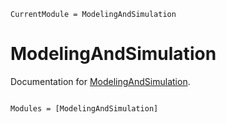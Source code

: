 ```@meta
CurrentModule = ModelingAndSimulation
```

# ModelingAndSimulation

Documentation for [ModelingAndSimulation](https://github.com/ghanem/ModelingAndSimulation.jl).

```@index
```

```@autodocs
Modules = [ModelingAndSimulation]
```
